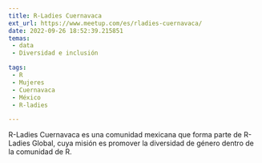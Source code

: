 ```yaml
---
title: R-Ladies Cuernavaca
ext_url: https://www.meetup.com/es/rladies-cuernavaca/
date: 2022-09-26 18:52:39.215851
temas:
 - data
 - Diversidad e inclusión

tags:
 - R
 - Mujeres
 - Cuernavaca
 - México
 - R-ladies

---
```


R-Ladies Cuernavaca es una comunidad mexicana que forma parte de R-Ladies Global, cuya misión es promover la diversidad de género dentro de la comunidad de R.

    